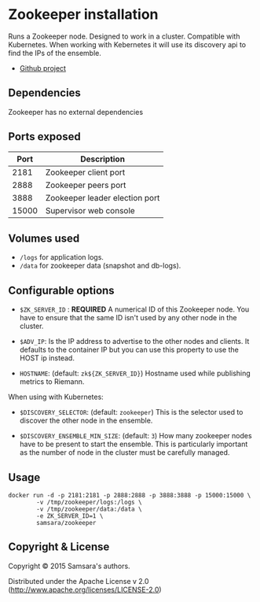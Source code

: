 # Zookeeper installation

Runs a Zookeeper node. Designed to work in a cluster. Compatible with Kubernetes.
When working with Kebernetes it will use its discovery api to find the IPs of the ensemble.

* [Github project](https://github.com/samsara/samsara-docker-images)

## Dependencies

Zookeeper has no external dependencies

## Ports exposed

| Port  | Description                    |
|-------|--------------------------------|
|  2181 | Zookeeper client port          |
|  2888 | Zookeeper peers port           |
|  3888 | Zookeeper leader election port |
| 15000 | Supervisor web console         |

## Volumes used

* `/logs` for application logs.
* `/data` for zookeeper data (snapshot and db-logs).

## Configurable options

* `$ZK_SERVER_ID` : **REQUIRED**
A numerical ID of this Zookeeper node.
You have to ensure that the same ID isn't used by any other node in the cluster.

* `$ADV_IP`:
Is the IP address to advertise to the other nodes and clients.
It defaults to the container IP but you can use this property
to use the HOST ip instead.

* `HOSTNAME`: (default: `zk${ZK_SERVER_ID}`)
Hostname used while publishing metrics to Riemann.

When using with Kubernetes:

* `$DISCOVERY_SELECTOR`: (default: `zookeeper`)
This is the selector used to discover the other node in the ensemble.

* `$DISCOVERY_ENSEMBLE_MIN_SIZE`: (default: `3`)
How many zookeeper nodes have to be present to start the ensemble.
This is particularly important as the number of node in the cluster
must be carefully managed.

## Usage

```
docker run -d -p 2181:2181 -p 2888:2888 -p 3888:3888 -p 15000:15000 \
        -v /tmp/zookeeper/logs:/logs \
        -v /tmp/zookeeper/data:/data \
        -e ZK_SERVER_ID=1 \
        samsara/zookeeper
```

## Copyright & License

Copyright © 2015 Samsara's authors.

Distributed under the Apache License v 2.0 (http://www.apache.org/licenses/LICENSE-2.0)
